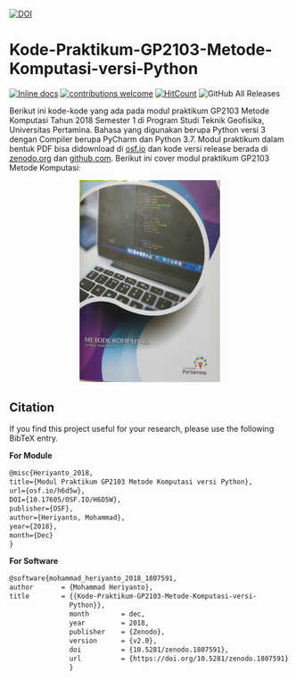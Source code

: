 <a href="https://doi.org/10.5281/zenodo.1807591"><img src="https://zenodo.org/badge/DOI/10.5281/zenodo.1807591.svg" alt="DOI"></a>
# Kode-Praktikum-GP2103-Metode-Komputasi-versi-Python

[![Inline docs](http://inch-ci.org/github/dwyl/hapi-auth-jwt2.svg?branch=master)](http://inch-ci.org/Metkom/Kode-Praktikum-GP2103-Metode-Komputasi-versi-Python/hapi-auth-jwt2)
[![contributions welcome](https://img.shields.io/badge/contributions-welcome-brightgreen.svg?style=flat)](https://github.com/Metkom/Kode-Praktikum-GP2103-Metode-Komputasi-versi-Python/issues)
[![HitCount](http://hits.dwyl.com/Metkom/Kode-Praktikum-GP2103-Metode-Komputasi-versi-Python.svg)](http://hits.dwyl.com/Metkom/Kode-Praktikum-GP2103-Metode-Komputasi-versi-Python)
![GitHub All Releases](https://img.shields.io/github/downloads/Metkom/Kode-Praktikum-GP2103-Metode-Komputasi-versi-Python/total.svg)

Berikut ini kode-kode yang ada pada modul praktikum GP2103 Metode Komputasi Tahun 2018 Semester 1 di Program Studi Teknik Geofisika, Universitas Pertamina. Bahasa yang digunakan berupa Python versi 3 dengan Compiler berupa PyCharm dan Python 3.7. Modul praktikum dalam bentuk PDF bisa didownload di [osf.io](https://osf.io/h6d5w/) dan kode versi release berada di [zenodo.org](https://zenodo.org/record/1807591) dan [github.com](https://github.com/Metkom/Kode-Praktikum-GP2103-Metode-Komputasi-versi-Python). Berikut ini cover modul praktikum GP2103 Metode Komputasi:

<p align="center">
<img src="https://github.com/Metkom/Kode-Praktikum-GP2103-Metode-Komputasi/blob/master/images/metode_komputasi.jpg" width="50%">
</p>

## Citation
If you find this project useful for your research, please use the following BibTeX entry.

**For Module**
    
    @misc{Heriyanto_2018,
    title={Modul Praktikum GP2103 Metode Komputasi versi Python},
    url={osf.io/h6d5w},
    DOI={10.17605/OSF.IO/H6D5W},
    publisher={OSF},
    author={Heriyanto, Mohammad},
    year={2018},
    month={Dec}
    }

**For Software**
    
    @software{mohammad_heriyanto_2018_1807591,
    author       = {Mohammad Heriyanto},
    title        = {{Kode-Praktikum-GP2103-Metode-Komputasi-versi- 
                   Python}},
                   month        = dec,
                   year         = 2018,
                   publisher    = {Zenodo},
                   version      = {v2.0},
                   doi          = {10.5281/zenodo.1807591},
                   url          = {https://doi.org/10.5281/zenodo.1807591}
                   }
